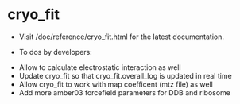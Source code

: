# cryo_fit

- Visit <phenix path>/doc/reference/cryo_fit.html for the latest documentation.

- To dos by developers:
* Allow to calculate electrostatic interaction as well
* Update cryo_fit so that cryo_fit.overall_log is updated in real time
* Allow cryo_fit to work with map coefficent (mtz file) as well
* Add more amber03 forcefield parameters for DDB and ribosome

